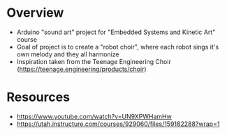 # Overview
- Arduino "sound art" project for "Embedded Systems and Kinetic Art" course
- Goal of project is to create a "robot choir", where each robot sings it's own melody and they all harmonize
- Inspiration taken from the Teenage Engineering Choir (https://teenage.engineering/products/choir)

# Resources
- https://www.youtube.com/watch?v=UN9XPWHamHw
- https://utah.instructure.com/courses/929060/files/159182288?wrap=1
